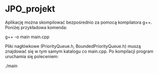 # JPO_projekt

Aplikację można skompilować bezpośrednio za pomocą kompilatora g++. Poniżej przykładowa komenda:

g++ -o main main.cpp

Pliki nagłówkowe (PriorityQueue.h, BoundedPriorityQueue.h) muszą znajdować się w tym samym katalogu co main.cpp.
Po kompilacji program uruchamia się poleceniem:

./main
